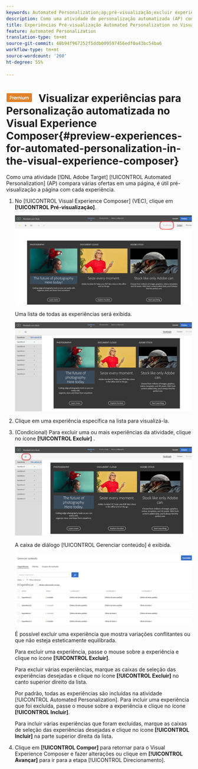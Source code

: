 ```yaml
---
keywords: Automated Personalization;ap;pré-visualização;excluir experiência;
description: Como uma atividade de personalização automatizada (AP) compara várias ofertas em uma página, é útil visualizar a página com cada experiência.
title: Experiências Pré-visualização Automated Personalization no Visual Experience Composer (VEC)
feature: Automated Personalization
translation-type: tm+mt
source-git-commit: 48b94f967252f5ddb009597456edf0a43bc54ba6
workflow-type: tm+mt
source-wordcount: '260'
ht-degree: 55%

---
```



# ![PREMIUM](/help/assets/premium.png) Visualizar experiências para Personalização automatizada no Visual Experience Composer{#preview-experiences-for-automated-personalization-in-the-visual-experience-composer}

Como uma atividade [!DNL Adobe Target] [!UICONTROL Automated Personalization] (AP) compara várias ofertas em uma página, é útil pré-visualização a página com cada experiência.

1. No [!UICONTROL Visual Experience Composer] (VEC), clique em **[!UICONTROL Pré-visualização]**.

   ![Ícone Visualizar](/help/c-activities/t-automated-personalization/assets/preview.png)

   Uma lista de todas as experiências será exibida.

   ![Visualizar experiências](/help/c-activities/t-automated-personalization/assets/ap_preview-new.png)

1. Clique em uma experiência específica na lista para visualizá-la.

1. (Condicional) Para excluir uma ou mais experiências da atividade, clique no ícone **[!UICONTROL Excluir]** .

   ![Ícone Excluir](/help/c-activities/t-automated-personalization/assets/ap_exclude-new.png)

   A caixa de diálogo [!UICONTROL Gerenciar conteúdo] é exibida.

   ![Caixa de diálogo Gerenciar conteúdo](/help/c-activities/t-automated-personalization/assets/preview-exclude.png)

   É possível excluir uma experiência que mostra variações conflitantes ou que não esteja esteticamente equilibrada.

   Para excluir uma experiência, passe o mouse sobre a experiência e clique no ícone **[!UICONTROL Excluir]**.

   Para excluir várias experiências, marque as caixas de seleção das experiências desejadas e clique no ícone **[!UICONTROL Excluir]** no canto superior direito da lista.

   Por padrão, todas as experiências são incluídas na atividade [!UICONTROL Automated Personalization]. Para incluir uma experiência que foi excluída, passe o mouse sobre a experiência e clique no ícone **[!UICONTROL Incluir]**.

   Para incluir várias experiências que foram excluídas, marque as caixas de seleção das experiências desejadas e clique no ícone **[!UICONTROL Incluir]** na parte superior direita da lista.

1. Clique em **[!UICONTROL Compor]** para retornar para o Visual Experience Composer e fazer alterações ou clique em **[!UICONTROL Avançar]** para ir para a etapa [!UICONTROL Direcionamento].
